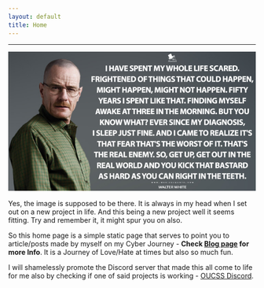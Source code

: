 ```yaml
---
layout: default
title: Home
---
```


------------------------------------------------------------------------------------



![walter](/assets/images/I-have-spent-my-whole-life-scared_walter_white.jpg)

Yes, the image is supposed to be there. It is always in my head when I set out on a new project in life. And this
being a new project well it seems fitting.  Try and remember it, it might spur you on also.

So this home page is a simple static page that serves to point you to article/posts made by myself on my 
Cyber Journey - **Check [Blog page](./blog.html) for more Info**. 
It is a Journey of Love/Hate at times but also so much fun.

I will shamelessly promote the Discord server that made this all come to life for me also by checking if one of 
said projects is working - [OUCSS Discord](http://join.oucss.rocks).

